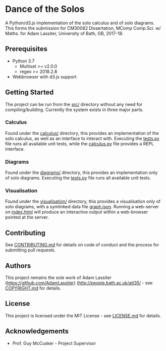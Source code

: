 # Dance of the Solos
A Python/d3.js implementation of the solo calculus and of solo diagrams.  
This forms the submission for CM30082 Dissertation, MComp Comp.Sci. w/ Maths. for Adam Lassiter, University of Bath, GB, 2017-18.

## Prerequisites
* Python 3.7
    * Multiset >= v2.0.0
    * regex >= 2018.2.8
* Webbrowser with d3.js support

## Getting Started
The project can be run from the [src/](src) directory without any need for compiling/building.
Currently the system exists in three major parts.

### Calculus
Found under the [calculus/](/src/calculus) directory, this provides an implementation of the solo calculus, as well as an interface to interact with.
Executing the [tests.py](/src/calculus/tests.py) file runs all available unit tests, while the [calculus.py](src/calculus/calculus.py) file provides a REPL interface.

### Diagrams
Found under the [diagrams/](/src/diagrams) directory, this provides an implementation only of solo diagrams.
Executing the [tests.py](/src/diagrams/tests.py) file runs all available unit tests.

### Visualisation
Found under the [visualisation/](/src/visualisation) directory, this provides a visualisation only of solo diagrams, with a symlinked data file [graph.json](/src/diagrams/graph.json).
Running a web-server on [index.html](/src/visualisation/index.html) will produce an interactive output within a web-browser pointed at the server.

## Contributing
See [CONTRIBUTING.md](CONTRIBUTING.md) for details on code of conduct and the process for submitting pull requests.

## Authors
This project remains the sole work of Adam Lassiter (https://github.com/AdamLassiter) (http://people.bath.ac.uk/atl35/ - see [COPYRIGHT.md](COPYRIGHT.md) for details.

## License
This project is licensed under the MIT License - see [LICENSE.md](LICENSE.md) for details.

## Acknowledgements
* Prof. Guy McCusker - Project Supervisor
